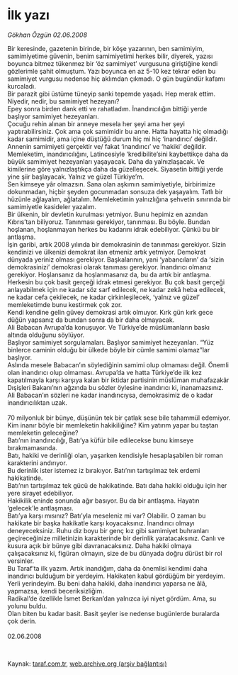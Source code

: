 # İlk yazı

*Gökhan Özgün 02.06.2008*

<div class="taraf_structure_2col_1zq">
<div class="margen_n">



 <p>Bir keresinde, gazetenin birinde, bir köşe yazarının, ben samimiyim, samimiyetime güvenin, benim samimiyetimi herkes bilir, diyerek, yazısı boyunca bitmez tükenmez bir ‘öz samimiyet’ vurgusuna giriştiğine kendi gözlerimle şahit olmuştum. Yazı boyunca en az 5-10 kez tekrar eden bu samimiyet vurgusu nedense hiç aklımdan çıkmadı. O gün bugündür kafamı kurcaladı. <br/>
Bir parazit gibi üstüme tüneyip sanki tepemde yaşadı. Hep merak ettim. Niyedir, nedir, bu samimiyet hezeyanı? <br/>
Epey sonra birden dank etti ve rahatladım. İnandırıcılığın bittiği yerde başlıyor samimiyet hezeyanları. <br/>
Çocuğu rehin alınan bir anneye mesela her şeyi ama her şeyi yaptırabilirsiniz. Çok ama çok samimidir bu anne. Hatta hayatta hiç olmadığı kadar samimidir, ama içine düştüğü durum hiç mi hiç ‘inandırıcı’ değildir. Annenin samimiyeti gerçektir ve/ fakat ‘inandırıcı’ ve ‘hakiki’ değildir.<br/>
Memleketim, inandırıcılığını, Latincesiyle ‘kredibilite’sini kaybettikçe daha da büyük samimiyet hezeyanları yaşayacak. Daha da yalnızlaşacak. Ve kimilerine göre yalnızlaştıkça daha da güzelleşecek. Siyasetin bittiği yerde yine şiir başlayacak. Yalnız ve güzel Türkiye’m. <br/>
Sen kimseye yâr olmazsın. Sana olan aşkımın samimiyetiyle, birbirimize dokunmadan, hiçbir şeyden gocunmadan sonsuza dek yaşayalım. Tatlı bir hüzünle ağlayalım, ağlatalım. Memleketimin yalnızlığına şehvetin sınırında bir samimiyetle kasideler yazalım. <br/>
Bir ülkenin, bir devletin kurulması yetmiyor. Bunu hepimiz en azından Kıbrıs’tan biliyoruz. Tanınması gerekiyor, tanınması. Bu böyle. Bundan hoşlanan, hoşlanmayan herkes bu kadarını idrak edebiliyor. Çünkü bu bir antlaşma. <br/>
İşin garibi, artık 2008 yılında bir demokrasinin de tanınması gerekiyor. Sizin kendinizi ve ülkenizi demokrat ilan etmeniz artık yetmiyor. Demokrat dünyada yeriniz olması gerekiyor. Başkalarının, yani ‘yabancıların’ da ‘sizin demokrasinizi’ demokrasi olarak tanıması gerekiyor. İnandırıcı olmanız gerekiyor. Hoşlansanız da hoşlanmasanız da, bu da artık bir antlaşma. <br/>
Herkesin bu çok basit gerçeği idrak etmesi gerekiyor. Bu çok basit gerçeği anlayabilmek için ne kadar söz sarf edilecek, ne kadar zekâ heba edilecek, ne kadar cefa çekilecek, ne kadar çirkinleşilecek, ‘yalnız ve güzel’ memleketimde bunu kestirmek çok zor.<br/>
Kendi kendine gelin güvey demokrasi artık olmuyor. Kırk gün kırk gece düğün yapsanız da bundan sonra da bir daha olmayacak. <br/>
Ali Babacan Avrupa’da konuşuyor. Ve Türkiye’de müslümanların baskı altında olduğunu söylüyor.<br/>
Başlıyor samimiyet sorgulamaları. Başlıyor samimiyet hezeyanları. “Yüz binlerce caminin olduğu bir ülkede böyle bir cümle samimi olamaz”lar başlıyor. <br/>
Aslında mesele Babacan’ın söylediğinin samimi olup olmaması değil. Önemli olan inandırıcı olup olmaması. Avrupa’da ve hatta Türkiye’de ilk kez kapatılmayla karşı karşıya kalan bir iktidar partisinin müslüman muhafazakâr Dışişleri Bakanı’nın ağzında bu sözler öylesine inandırıcı ki, inanamazsınız.<br/>
Ali Babacan’ın sözleri ne kadar inandırıcıysa, demokrasimiz de o kadar inandırıcılıktan uzak.<br/>
<br/>
70 milyonluk bir bünye, düşünün tek bir çatlak sese bile tahammül edemiyor. Kim inanır böyle bir memleketin hakikiliğine? Kim yatırım yapar bu taştan memleketin geleceğine?<br/>
Batı’nın inandırıcılığı, Batı’ya küfür bile edilecekse bunu kimseye bırakmamasında. <br/>
Batı, hakiki ve derinliği olan, yaşarken kendisiyle hesaplaşabilen bir roman karakterini andırıyor. <br/>
Bu derinlik ister istemez iz bırakıyor. Batı’nın tartışılmaz tek erdemi hakikatinde. <br/>
Batı’nın tartışılmaz tek gücü de hakikatinde. Batı daha hakiki olduğu için her yere sirayet edebiliyor.<br/>
Hakikilik eninde sonunda ağır basıyor. Bu da bir antlaşma. Hayatın ‘gelecek’le antlaşması.<br/>
Batı’ya karşı mısınız? Batı’yla meseleniz mi var? Olabilir. O zaman bu hakikate bir başka hakikatle karşı koyacaksınız. İnandırıcı olmayı deneyeceksiniz. Ruhu diz boyu bir genç kız gibi samimiyet buhranları geçireceğinize milletinizin karakterinde bir derinlik yaratacaksınız. Canlı ve kusura açık bir bünye gibi davranacaksınız. Daha hakiki olmaya çalışacaksınız ki, figüran olmayın, size de bu dünyada doğru dürüst bir rol versinler.<br/>
Bu Taraf’ta ilk yazım. Artık inandığım, daha da önemlisi kendimi daha inandırıcı bulduğum bir yerdeyim. Hakikaten kabul gördüğüm bir yerdeyim. Yerli yerindeyim. Bu beni daha hakiki, daha inandırıcı yaparsa ne âlâ, yapmazsa, kendi beceriksizliğim. <br/>
Radikal’de özellikle İsmet Berkan’dan yalnızca iyi niyet gördüm. Ama, su yolunu buldu.<br/>
Olan biten bu kadar basit. Basit şeyler ise nedense bugünlerde buralarda çok derin. <br/>
<br/>
02.06.2008</p>

<br/>


<div id="taraf_not">
</div>

</div>


</div>

Kaynak: [taraf.com.tr](http://www.taraf.com.tr:80/makale/788.htm), [web.archive.org (arşiv bağlantısı)](http://web.archive.org/web/20090414192025/http://www.taraf.com.tr:80/makale/788.htm)
